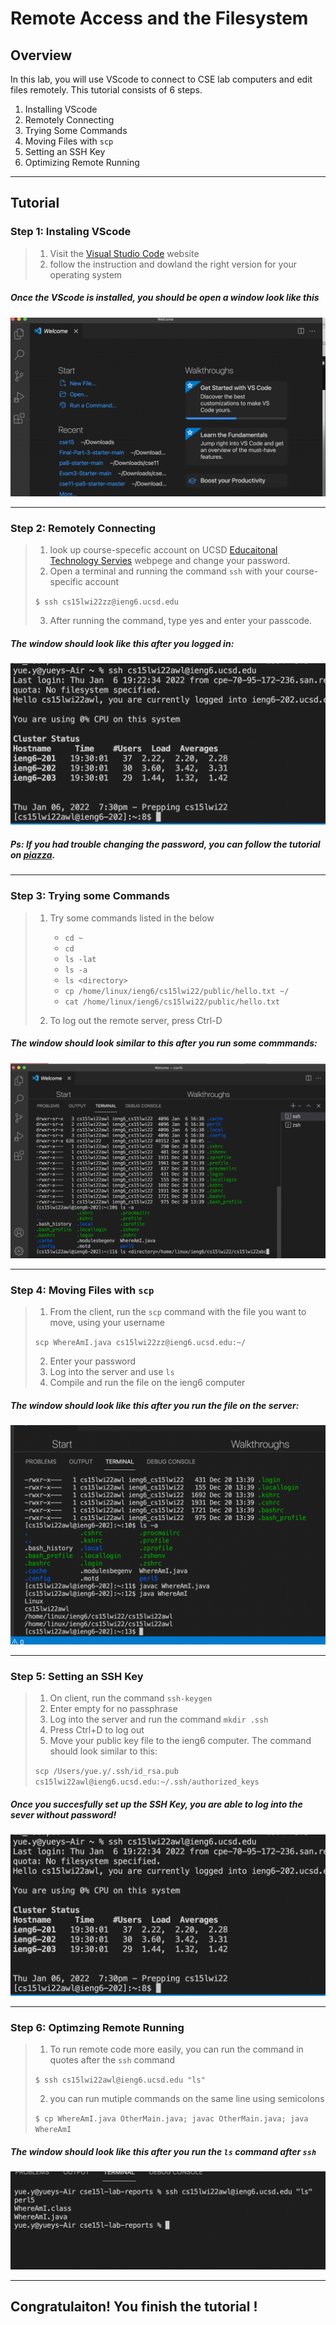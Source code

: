 # Remote Access and the Filesystem 
## Overview
In this lab, you will use VScode to connect to CSE lab computers and edit files remotely. This tutorial consists of 6 steps.
1. Installing VScode
2. Remotely Connecting
3. Trying Some Commands
4. Moving Files with ```scp```
5. Setting an SSH Key
6. Optimizing Remote Running

---

## Tutorial 
### Step 1: Instaling VScode
> 1.  Visit the [Visual Studio Code](https://code.visualstudio.com/) website 
> 2.  follow the instruction and dowland the right version for your operating system

##### Once the VScode is installed, you should be open a window look like this 

![](vscodwd.png)

---
### Step 2: Remotely Connecting
> 1. look up course-specefic account on UCSD [Educaitonal Technology Servies](https://sdacs.ucsd.edu/~icc/index.php) webpege and change your password.
> 2. Open a terminal and running the command ```ssh``` with your course-specific account 
> 
> ```$ ssh cs15lwi22zz@ieng6.ucsd.edu```
>
> 3.  After running the command, type yes and enter your passcode. 

##### The window should look like this after you logged in:

![](loginw.png)

##### Ps: If you had trouble changing the password, you can follow the tutorial on [piazza](https://piazza.com/class/kxs0toocqhv4og?cid=54).

---
### Step 3: Trying some Commands
> 1. Try some commands listed in the below
>   
>    * ```cd ~```
>    * ```cd```
>    * ```ls -lat```
>    * ```ls -a```
>    * ```ls <directory>```
>    * ```cp /home/linux/ieng6/cs15lwi22/public/hello.txt ~/```
>    * ```cat /home/linux/ieng6/cs15lwi22/public/hello.txt```
> 2. To log out the remote server, press Ctrl-D

##### The window should look similar to this after you run some commmands:

![](cmdsc.png)

- - -
### Step 4: Moving Files with ```scp```
> 1. From the client, run the ```scp``` command with the file you want to move, using your username
>
> ```scp WhereAmI.java cs15lwi22zz@ieng6.ucsd.edu:~/```
>
> 2. Enter your password
> 3. Log into the server and use ```ls```
> 4. Compile and run the file on the ieng6 computer

##### The window should look like this after you run the file on the server:

![](scp.png)

- - -
### Step 5: Setting an SSH Key
> 1. On client, run the command ```ssh-keygen```
> 2. Enter empty for no passphrase
> 3. Log into the server and run the command ```mkdir .ssh```
> 4. Press Ctrl+D to log out
> 5. Move your public key file to the ieng6 computer. The command should look similar to this:
> 
> ```scp /Users/yue.y/.ssh/id_rsa.pub cs15lwi22awl@ieng6.ucsd.edu:~/.ssh/authorized_keys```

##### Once you succesfully set up the SSH Key, you are able to log into the sever without password!

![](nopin.png)

- - - 
### Step 6: Optimzing Remote Running
> 1. To run remote code more easily, you can run the command in quotes after the ```ssh``` command 
>
> ```$ ssh cs15lwi22awl@ieng6.ucsd.edu "ls"```
> 
> 2. you can run mutiple commands on the same line using semicolons
>
> ```$ cp WhereAmI.java OtherMain.java; javac OtherMain.java; java WhereAmI```

##### The window should look like this after you run  the ```ls``` command after ```ssh```

![](ls.png)

- - - 
## Congratulaiton! You finish the tutorial !









